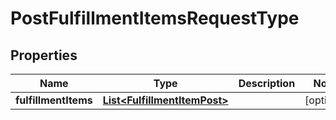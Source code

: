 

# PostFulfillmentItemsRequestType


## Properties

| Name | Type | Description | Notes |
|------------ | ------------- | ------------- | -------------|
|**fulfillmentItems** | [**List&lt;FulfillmentItemPost&gt;**](FulfillmentItemPost.md) |  |  [optional] |



